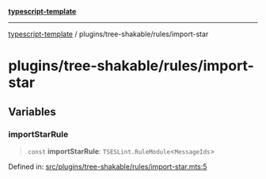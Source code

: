 [**typescript-template**](../../../README.md)

---

[typescript-template](../../../README.md) / plugins/tree-shakable/rules/import-star

# plugins/tree-shakable/rules/import-star

## Variables

### importStarRule

> `const` **importStarRule**: `TSESLint.RuleModule`\<`MessageIds`\>

Defined in: [src/plugins/tree-shakable/rules/import-star.mts:5](https://github.com/noshiro-pf/eslint-config-typed/blob/main/src/plugins/tree-shakable/rules/import-star.mts#L5)
